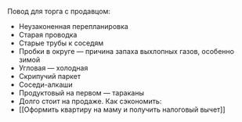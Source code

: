 Повод для торга с продавцом:
- Неузаконенная перепланировка
- Старая проводка
- Старые трубы к соседям
- Пробки в округе — причина запаха выхлопных газов, особенно зимой
- Угловая — холодная
- Скрипучий паркет
- Соседи-алкаши
- Продуктовый на первом — тараканы
- Долго стоит на продаже.
Как сэкономить:
- [[Оформить квартиру на маму и получить налоговый вычет]]